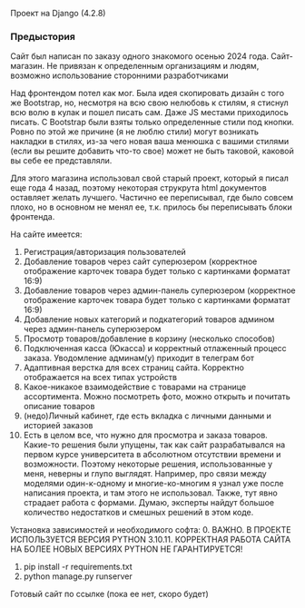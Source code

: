 Проект на Django (4.2.8)

### Предыстория
Сайт был написан по заказу одного знакомого осенью 2024 года. Сайт-магазин. Не привязан к определенным организациям и людям, возможно использование сторонними разработчиками

Над фронтендом потел как мог. Была идея скопировать дизайн с того же Bootstrap, но, несмотря на всю свою нелюбовь к стилям, я стиснул всю волю в кулак и пошел писать сам. Даже JS местами приходилось писать. С Bootstrap были взяты только определенные стили под кнопки. Ровно по этой же причине (я не люблю стили) могут возникать накладки в стилях, из-за чего новая ваша менюшка с вашими стилями (если вы решите добавить что-то свое) может не быть таковой, каковой вы себе ее представляли.

Для этого магазина использовал свой старый проект, который я писал еще года 4 назад, поэтому некоторая струкрута html документов оставляет желать лучшего. Частично ее переписывал, где было совсем плохо, но в основном не менял ее, т.к. прилось бы переписывать блоки фронтенда.

На сайте имеется:
1. Регистрация/авторизация пользователей 
2. Добавление товаров через сайт суперюзером (корректное отображение карточек товара будет только с картинками форматат 16:9)
3. Добавление товаров через админ-панель суперюзером (корректное отображение карточек товара будет только с картинками форматат 16:9)
4. Добавление новых категорий и подкатегорий товаров админом через админ-панель суперюзером
5. Просмотр товаров/добавление в корзину (несколько способов)
6. Подключенная касса (Юкасса) и корректный отлаженный процесс заказа. Уводомление админам(у) приходит в телеграм бот
7. Адаптивная верстка для всех страниц сайта. Корректно отображается на всех типах устройств
8. Какое-никакое взаимодействие с товарами на странице ассортимента. Можно посмотреть фото, можно открыть и почитать описание товаров
9. (недо)Личный кабинет, где есть вкладка с личными данными и историей заказов
10. Есть в целом все, что нужно для просмотра и заказа товаров. Какие-то решения были упущены, так как сайт разрабатывался на первом курсе университета в абсолютном отсутствии времени и возможности. Поэтому некоторые решения, использованные у меня, неверны и глупо выглядят. Например, про связи между моделями один-к-одному и многие-ко-многим я узнал уже после написания проекта, и там этого не использовал. Также, тут явно страдает работа с формами. Думаю, эксперты найдут большое количество недостатков и смешных решений в этом коде.

Установка зависимостей и необходимого софта:
0. ВАЖНО. В ПРОЕКТЕ ИСПОЛЬЗУЕТСЯ ВЕРСИЯ PYTHON 3.10.11. КОРРЕКТНАЯ РАБОТА САЙТА НА БОЛЕЕ НОВЫХ ВЕРСИЯХ PYTHON НЕ ГАРАНТИРУЕТСЯ!
1. pip install -r requirements.txt
2. python manage.py runserver

Готовый сайт по ссылке (пока ее нет, скоро будет)
